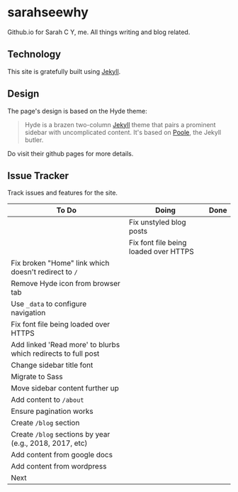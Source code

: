 # sarahseewhy

Github.io for Sarah C Y, me. All things writing and blog related.

## Technology 
This site is gratefully built using [Jekyll](https://jekyllrb.com/docs/github-pages/). 

## Design
The page's design is based on the Hyde theme:

> Hyde is a brazen two-column [Jekyll](http://jekyllrb.com) theme that pairs a prominent sidebar with uncomplicated content. It's based on [Poole](http://getpoole.com), the Jekyll butler.

Do visit their github pages for more details.

## Issue Tracker

Track issues and features for the site.

| To Do | Doing | Done|
|---------|-------|-----|
|  |  Fix unstyled blog posts  | |
|  | Fix font file being loaded over HTTPS | |
| Fix broken "Home" link which doesn't redirect to `/`  | | |
| Remove Hyde icon from browser tab  | | |
| Use `_data` to configure navigation  | | |
| Fix font file being loaded over HTTPS  | | |
| Add linked 'Read more' to blurbs which redirects to full post | | |
| Change sidebar title font  | | |
| Migrate to Sass  | | |
| Move sidebar content further up  | | |
| Add content to `/about`  | | |
| Ensure pagination works  | | |
| Create `/blog` section | | |
| Create `/blog` sections by year (e.g., 2018, 2017, etc) | | |
| Add content from google docs | | |
| Add content from wordpress | | |
| Next | | |
